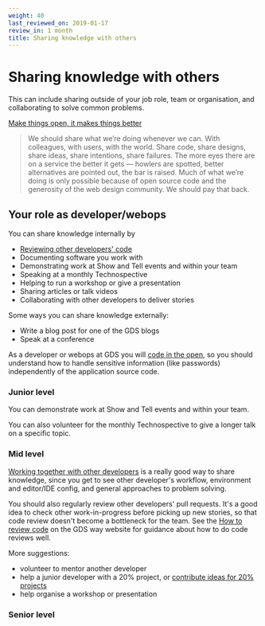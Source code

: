 ```yaml
---
weight: 40
last_reviewed_on: 2019-01-17
review_in: 1 month
title: Sharing knowledge with others
---
```


# Sharing knowledge with others
This can include sharing outside of your job role, team or organisation, and collaborating to solve common problems.

[Make things open, it makes things better](https://www.gov.uk/design-principles#tenth)

> We should share what we’re doing whenever we can. With colleagues, with users, with the world. Share code, share designs, share ideas, share intentions, share failures. The more eyes there are on a service the better it gets — howlers are spotted, better alternatives are pointed out, the bar is raised.
Much of what we’re doing is only possible because of open source code and the generosity of the web design community. We should pay that back.

## Your role as developer/webops
You can share knowledge internally by

- [Reviewing other developers' code](/resources/other/code-reviews.html)
- Documenting software you work with
- Demonstrating work at Show and Tell events and within your team
- Speaking at a monthly Technospective
- Helping to run a workshop or give a presentation
- Sharing articles or talk videos
- Collaborating with other developers to deliver stories

Some ways you can share knowledge externally:

- Write a blog post for one of the GDS blogs
- Speak at a conference

As a developer or webops at GDS you will [code in the open](https://gds-way.cloudapps.digital/standards/source-code.html#source-code), so you should understand how to handle sensitive information (like passwords) independently of the application source code.

### Junior level

You can demonstrate work at Show and Tell events and within your team.

You can also volunteer for the monthly Technospective to give a longer talk on a specific topic.

### Mid level

[Working together with other developers](/career-path/competencies/leading-and-communicating/pair-programming.html) is a really good way to share knowledge, since you get to see other developer's workflow, environment and editor/IDE config, and general approaches to problem solving.

You should also regularly review other developers' pull requests. It's a good idea to check other work-in-progress before picking up new stories, so that code review doesn't become a bottleneck for the team. See the [How to review code](https://gds-way.cloudapps.digital/manuals/code-review-guidelines.html) on the GDS way website for guidance about how to do code reviews well.

More suggestions:

- volunteer to mentor another developer
- help a junior developer with a 20% project, or [contribute ideas for 20% projects](https://docs.google.com/a/digital.cabinet-office.gov.uk/forms/d/e/1FAIpQLSeG8FP4mkaM1XYoY4rghgP7cUCXzLWNB849voZLVDGaWOxLQg/viewform)
- help organise a workshop or presentation

### Senior level
